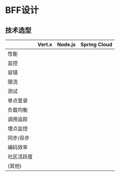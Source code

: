 # BFF设计

## 技术选型
|         | Vert.x | Node.js | Spring Cloud |
| ------- | :----: | :-----: | :-----: |
| 性能 |          |         |         |
| 监控 |          |         |         |
| 容错 |          |         |         |
| 限流 |          |         |         |
| 测试 |          |         |         |
| 单点登录 |          |         |         |
| 负载均衡 |          |         |         |
| 调用追踪 |          |         |         |
| 埋点监控 |          |         |         |
| 同步/异步 |          |         |         |
| 编码效率 |          |         |         |
| 社区活跃度 |          |         |         |
| (其他) |          |         |         |